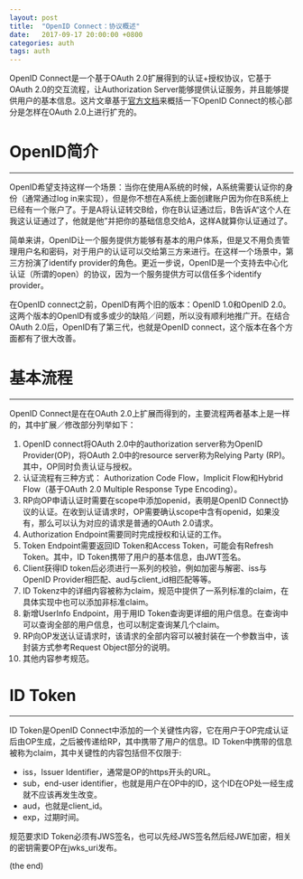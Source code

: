 ```yaml
---
layout: post
title:  "OpenID Connect：协议概述"
date:   2017-09-17 20:00:00 +0800
categories: auth
tags: auth
---
```


OpenID Connect是一个基于OAuth 2.0扩展得到的认证+授权协议，它基于OAuth 2.0的交互流程，让Authorization Server能够提供认证服务，并且能够提供用户的基本信息。这片文章基于[官方文档](http://openid.net/specs/openid-connect-core-1_0.html)来概括一下OpenID Connect的核心部分是怎样在OAuth 2.0上进行扩充的。

# OpenID简介

---

OpenID希望支持这样一个场景：当你在使用A系统的时候，A系统需要认证你的身份（通常通过log in来实现），但是你不想在A系统上面创建账户因为你在B系统上已经有一个账户了。于是A将认证转交B给，你在B认证通过后，B告诉A“这个人在我这认证通过了，他就是他”并把你的基础信息交给A，这样A就算你认证通过了。

简单来讲，OpenID让一个服务提供方能够有基本的用户体系，但是又不用负责管理用户名和密码，对于用户的认证可以交给第三方来进行。在这样一个场景中，第三方扮演了identify provider的角色。更近一步说，OpenID是一个支持去中心化认证（所谓的open）的协议，因为一个服务提供方可以信任多个identify provider。

在OpenID connect之前，OpenID有两个旧的版本：OpenID 1.0和OpenID 2.0。这两个版本的OpenID有或多或少的缺陷／问题，所以没有顺利地推广开。在结合OAuth 2.0后，OpenID有了第三代，也就是OpenID connect，这个版本在各个方面都有了很大改善。

# 基本流程

---

OpenID Connect是在在OAuth 2.0上扩展而得到的，主要流程两者基本上是一样的，其中扩展／修改部分列举如下：

1. OpenID connect将OAuth 2.0中的authorization server称为OpenID Provider(OP)，将OAuth 2.0中的resource server称为Relying Party (RP)。其中，OP同时负责认证与授权。
2. 认证流程有三种方式： Authorization Code Flow，Implicit Flow和Hybrid Flow（基于OAuth 2.0 Multiple Response Type Encoding）。
3. RP向OP申请认证时需要在scope中添加openid，表明是OpenID Connect协议的认证。在收到认证请求时，OP需要确认scope中含有openid，如果没有，那么可以认为对应的请求是普通的OAuth 2.0请求。
4. Authorization Endpoint需要同时完成授权和认证的工作。
5. Token Endpoint需要返回ID Token和Access Token，可能会有Refresh Token。其中，ID Token携带了用户的基本信息，由JWT签名。
6. Client获得ID token后必须进行一系列的校验，例如加密与解密、iss与OpenID Provider相匹配、aud与client_id相匹配等等。
7. ID Tokenz中的详细内容被称为claim，规范中提供了一系列标准的claim，在具体实现中也可以添加非标准claim。
8. 新增UserInfo Endpoint，用于用ID Token查询更详细的用户信息。在查询中可以查询全部的用户信息，也可以制定查询某几个claim。
9. RP向OP发送认证请求时，该请求的全部内容可以被封装在一个参数当中，该封装方式参考Request Object部分的说明。
10. 其他内容参考规范。

# ID Token

---

ID Token是OpenID Connect中添加的一个关键性内容，它在用户于OP完成认证后由OP生成，之后被传递给RP，其中携带了用户的信息。ID Token中携带的信息被称为claim，其中关键性的内容包括但不仅限于:

* iss，Issuer Identifier，通常是OP的https开头的URL。
* sub，end-user identifier，也就是用户在OP中的ID，这个ID在OP处一经生成就不应该再发生改变。
* aud，也就是client_id。
* exp，过期时间。

规范要求ID Token必须有JWS签名，也可以先经JWS签名然后经JWE加密，相关的密钥需要OP在jwks_uri发布。


(the end)

